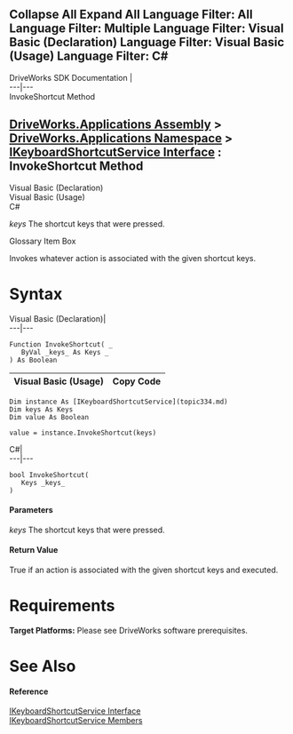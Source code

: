 Collapse All Expand All Language Filter: All  Language Filter: Multiple  Language Filter: Visual Basic (Declaration) Language Filter: Visual Basic (Usage) Language Filter: C#  
---  
DriveWorks SDK Documentation  |   
---|---  
InvokeShortcut Method   
  
[DriveWorks.Applications Assembly](topic13.md) > [DriveWorks.Applications Namespace](topic16.md) > [IKeyboardShortcutService Interface](topic334.md) : InvokeShortcut Method  
---  
  
Visual Basic (Declaration)    
Visual Basic (Usage)    
C# 

_keys_
    The shortcut keys that were pressed.

Glossary Item Box

Invokes whatever action is associated with the given shortcut keys. 

# Syntax

Visual Basic (Declaration)|   
---|---  
      
    
    Function InvokeShortcut( _
       ByVal _keys_ As Keys _
    ) As Boolean  
  
Visual Basic (Usage)| Copy Code  
---|---  
      
    
    Dim instance As [IKeyboardShortcutService](topic334.md)
    Dim keys As Keys
    Dim value As Boolean
     
    value = instance.InvokeShortcut(keys)  
  
C#|   
---|---  
      
    
    bool InvokeShortcut( 
       Keys _keys_
    )  
  
#### Parameters

 _keys_
    The shortcut keys that were pressed.

#### Return Value

True if an action is associated with the given shortcut keys and executed.

# Requirements

**Target Platforms:** Please see DriveWorks software prerequisites.

# See Also

#### Reference

[IKeyboardShortcutService Interface](topic334.md)   
[IKeyboardShortcutService Members](topic335.md)


